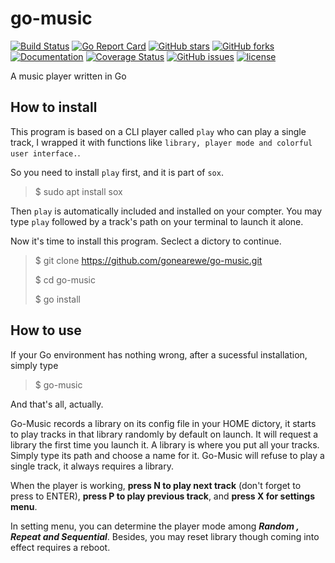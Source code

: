# go-music

[![Build Status](https://travis-ci.org/gonearewe/go-music.svg?branch=master)](https://travis-ci.org/gonearewe/go-music) 
[![Go Report Card](https://goreportcard.com/badge/github.com/gonearewe/go-music)](https://goreportcard.com/report/github.com/gonearewe/go-music) [![GitHub stars](https://img.shields.io/github/stars/gonearewe/go-music.svg?label=Stars)](https://github.com/gonearewe/go-music) 
[![GitHub forks](https://img.shields.io/github/forks/gonearewe/go-music.svg?label=Fork)](https://github.com/gonearewe/go-music)
[![Documentation](https://godoc.org/github.com/gonearewe/go-music?status.svg)](http://godoc.org/github.com/gonearewe/go-music) 
[![Coverage Status](https://coveralls.io/repos/github/gonearewe/go-music/badge.svg?branch=master)](https://coveralls.io/github/gonearewe/go-music?branch=master) [![GitHub issues](https://img.shields.io/github/issues/gonearewe/go-music.svg?label=Issue)](https://github.com/gonearewe/go-music/issues) [![license](https://img.shields.io/github/license/gonearewe/go-music.svg)](https://github.com/gonearewe/go-music/master/LICENSE)

A music player written in Go

## How to install

This program is based on a CLI player called ``play`` who can play a
single track, I wrapped it with functions like ``library, player mode and colorful user interface.``.

So you need to install ``play`` first, and it is part of `sox`.

> $ sudo apt install sox

Then `play` is automatically included and installed on your compter.
You may type `play` followed by a track's path on your terminal to
launch it alone.

Now it's time to install this program. Seclect a dictory to continue.

> $ git clone https://github.com/gonearewe/go-music.git
>
> $ cd go-music 
>
> $ go install 

## How to use 

If your Go environment has nothing wrong, after a sucessful installation, simply type

> $ go-music

And that's all, actually.

Go-Music records a library on its config file in your HOME dictory,
it starts to play tracks in that library randomly by default on launch.
It will request a library the first time you launch it. A library is 
where you put all your tracks. Simply type its path and choose a name
for it. Go-Music will refuse to play a single track, it always requires
a library.

When the player is working, **press N to play next track** (don't forget
to press to ENTER), **press P to play previous track**, and **press X
for settings menu**.

In setting menu, you can determine the player mode among ***Random ,
Repeat and Sequential***. Besides, you may reset library though coming
into effect requires a reboot.
